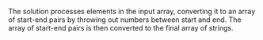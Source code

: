 The solution processes elements in the input array, converting it to
an array of start-end pairs by throwing out numbers between start and end.
The array of start-end pairs is then converted to the final array of strings.

